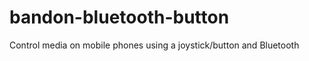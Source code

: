 bandon-bluetooth-button
=======================

Control media on mobile phones using a joystick/button and Bluetooth
